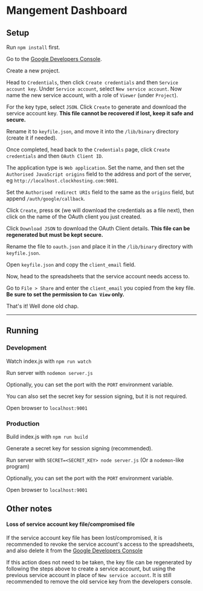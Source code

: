 # Mangement Dashboard

## Setup

Run `npm install` first.

Go to the [Google Developers Console](https://console.developers.google.com/apis).

Create a new project.

Head to `Credentials`, then click `Create credentials` and then `Service account key`. Under `Service account`, select `New service account`. Now name the new service account, with a role of `Viewer` (under `Project`).

For the key type, select `JSON`. Click `Create` to generate and download the service account key.
**This file cannot be recovered if lost, keep it safe and secure.**

Rename it to `keyfile.json`, and move it into the `/lib/binary` directory (create it if needed).

Once completed, head back to the `Credentials` page, click `Create credentials` and then `OAuth Client ID`.

The application type is `Web application`. Set the name, and then set the `Authorised JavaScript origins` field to the address and port of the server, eg `http://localhost.clockhosting.com:9001`.

Set the `Authorised redirect URIs` field to the same as the `origins` field, but append `/auth/google/callback`.

Click `Create`, press `OK` (we will download the credentials as a file next), then click on the name of the OAuth client you just created.

Click `Download JSON` to download the OAuth Client details. **This file can be regenerated but must be kept secure.**

Rename the file to `oauth.json` and place it in the `/lib/binary` directory with `keyfile.json`.

Open `keyfile.json` and copy the `client_email` field.

Now, head to the spreadsheets that the service account needs access to.

Go to `File > Share` and enter the `client_email` you copied from the key file. **Be sure to set the permission to `Can View` only.**


That's it! Well done old chap.

*****
## Running
### Development

Watch index.js with `npm run watch`

Run server with `nodemon server.js`

Optionally, you can set the port with the `PORT` environment variable.

You can also set the secret key for session signing, but it is not required.

Open browser to `localhost:9001`

### Production

Build index.js with `npm run build`

Generate a secret key for session signing (recommended).

Run server with `SECRET=<SECRET_KEY> node server.js` (Or a `nodemon`-like program)

Optionally, you can set the port with the `PORT` environment variable.

Open browser to `localhost:9001`

## Other notes

#### Loss of service account key file/compromised file

If the service account key file has been lost/compromised, it is recommended to revoke the service account's access to the spreadsheets, and also delete it from the [Google Developers Console](https://console.developers.google.com/apis)

If this action does not need to be taken, the key file can be regenerated by following the steps above to create a service account, but using the previous service account in place of `New service account`. It is still recommended to remove the old service key from the developers console.
